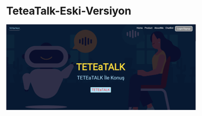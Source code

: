 # TeteaTalk-Eski-Versiyon

![alt text](https://github.com/Burak-Atas/TeteaTalk-Eski-Versiyon/blob/master/static/img/home.png?raw=true)
